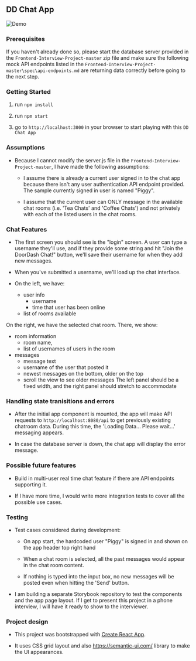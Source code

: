 ## DD Chat App

![Demo](demo/DoorDash%20Frontend%20Take%20home%20exercise%20screencast_%20Jul%2022%2C%202020%208_25%20PM_v2.gif)

### Prerequisites

If you haven't already done so, please start the database server provided in the `Frontend-Interview-Project-master` zip file and make sure the following mock API endpoints listed in the `Frontend-Interview-Project-master\spec\api-endpoints.md` are returning data correctly before going to the next step.


### Getting Started

1. run `npm install` 

2. run `npm start`

3. go to `http://localhost:3000` in your browser to start playing with this `DD Chat App`

### Assumptions

* Because I cannot modify the server.js file in the `Frontend-Interview-Project-master`, I have made the following assumptions:

  - I assume there is already a current user signed in to the chat app because there isn't any user authentication API endpoint provided. The sample currently signed in user is named "Piggy".

  - I assume that the current user can ONLY message in the available chat rooms (i.e. 'Tea Chats' and 'Coffee Chats') and not privately with each of the listed users in the chat rooms.

### Chat Features

* The first screen you should see is the "login" screen. A user can type a username they'll use, and if they provide some string and hit "Join the DoorDash Chat!" button, we'll save their username for when they add new messages.

* When you've submitted a username, we'll load up the chat interface.

* On the left, we have:
    * user info
      * username
      * time that user has been online
    * list of rooms available

On the right, we have the selected chat room. There, we show:

* room information
  * room name,
  * list of usernames of users in the room
* messages
  * message text
  * username of the user that posted it
  * newest messages on the bottom, older on the top
  * scroll the view to see older messages
The left panel should be a fixed width, and the right panel should stretch to accommodate

### Handling state tranisitions and errors

* After the initial app component is mounted, the app will make API requests to `http://localhost:8080/api` to get previously existing chatroom data. During this time, the 'Loading Data... Please wait...' messaging appears.

* In case the database server is down, the chat app will display the error message.


### Possible future features

* Build in multi-user real time chat feature if there are API endpoints supporting it.

* If I have more time, I would write more integration tests to cover all the possible use cases.

### Testing

* Test cases considered during development:

  - On app start, the hardcoded user "Piggy" is signed in and shown on the app header top right hand 

  - When a chat room is selected, all the past messages would appear in the chat room content.

  - If nothing is typed into the input box, no new messages will be posted even when hitting the 'Send' button.

* I am building a separate Storybook repository to test the components and the app page layout. If I get to present this project in a phone interview, I will have it ready to show to the interviewer.


### Project design

* This project was bootstrapped with [Create React App](https://github.com/facebook/create-react-app).

* It uses CSS grid layout and also https://semantic-ui.com/ library to make the UI appearances.

